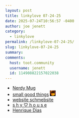 ```yaml
---
layout: post
title: 𝚕𝚒𝚗𝚔𝚢𝚕𝚘𝚟𝚎 𝟶𝟽-𝟸𝟺-𝟸𝟻
date: 2025-07-24T10:56:57 -0400
author: joe jenett
category:
  - linkylove
permalink: /linkylove-07-24-25/
slug: linkylove-07-24-25
summary:
comments:
  host: toot.community
  username: jenett
  id: 114908822157022038
---
```

<ul class="linkylove">
	<li><a title="Nerdymug" href="https://nerdymug.com/">Nerdy Mug</a></li>
	<li><a title="Holly" href="https://hollie.eilloh.net/">small good things</a>  <a href="https://indieseek.xyz/" title="thx Brad!"><img src="/images/brad.png" width="18" height="18" alt="Indieseek.xyz" class="va-m"></a></li>
	<li><a title="0helm" href="https://0helm.neocities.org/">website schmebsite</a></li>
	<li><a title="shyguy" href="https://shy.house/">s h y ♡ h o u s e</a></li>
	<li><a title="@hacdias" href="https://hacdias.com/">Henrique Dias</a></li>
</ul>

<a href="https://brid.gy/publish/mastodon"></a>
